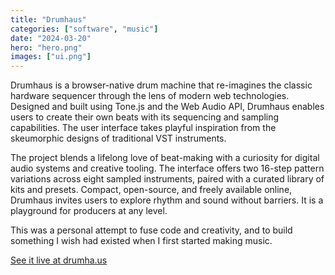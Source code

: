 ```yaml
---
title: "Drumhaus"
categories: ["software", "music"]
date: "2024-03-20"
hero: "hero.png"
images: ["ui.png"]
---
```


Drumhaus is a browser-native drum machine that re-imagines the classic hardware sequencer through the lens of modern web technologies. Designed and built using Tone.js and the Web Audio API, Drumhaus enables users to create their own beats with its sequencing and sampling capabilities. The user interface takes playful inspiration from the skeumorphic designs of traditional VST instruments.

The project blends a lifelong love of beat-making with a curiosity for digital audio systems and creative tooling. The interface offers two 16-step pattern variations across eight sampled instruments, paired with a curated library of kits and presets. Compact, open-source, and freely available online, Drumhaus invites users to explore rhythm and sound without barriers. It is a playground for producers at any level.

This was a personal attempt to fuse code and creativity, and to build something I wish had existed when I first started making music.

[See it live at drumha.us](https://drumha.us)
